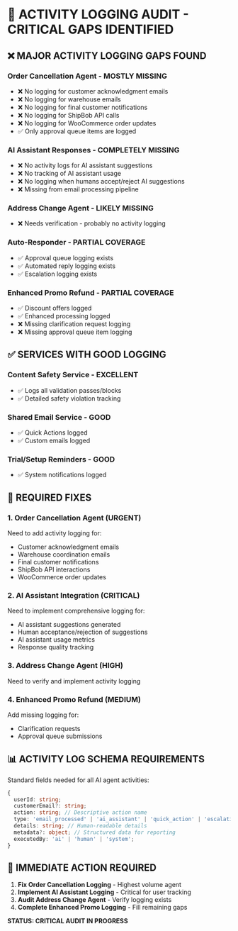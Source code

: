 # 🚨 ACTIVITY LOGGING AUDIT - CRITICAL GAPS IDENTIFIED

## ❌ MAJOR ACTIVITY LOGGING GAPS FOUND

### **Order Cancellation Agent** - MOSTLY MISSING
- ❌ No logging for customer acknowledgment emails
- ❌ No logging for warehouse emails  
- ❌ No logging for final customer notifications
- ❌ No logging for ShipBob API calls
- ❌ No logging for WooCommerce order updates
- ✅ Only approval queue items are logged

### **AI Assistant Responses** - COMPLETELY MISSING
- ❌ No activity logs for AI assistant suggestions
- ❌ No tracking of AI assistant usage 
- ❌ No logging when humans accept/reject AI suggestions
- ❌ Missing from email processing pipeline

### **Address Change Agent** - LIKELY MISSING
- ❌ Needs verification - probably no activity logging

### **Auto-Responder** - PARTIAL COVERAGE
- ✅ Approval queue logging exists
- ✅ Automated reply logging exists  
- ✅ Escalation logging exists

### **Enhanced Promo Refund** - PARTIAL COVERAGE
- ✅ Discount offers logged
- ✅ Enhanced processing logged
- ❌ Missing clarification request logging
- ❌ Missing approval queue item logging

## ✅ SERVICES WITH GOOD LOGGING

### **Content Safety Service** - EXCELLENT
- ✅ Logs all validation passes/blocks
- ✅ Detailed safety violation tracking

### **Shared Email Service** - GOOD
- ✅ Quick Actions logged
- ✅ Custom emails logged

### **Trial/Setup Reminders** - GOOD  
- ✅ System notifications logged

## 🔧 REQUIRED FIXES

### 1. Order Cancellation Agent (URGENT)
Need to add activity logging for:
- Customer acknowledgment emails
- Warehouse coordination emails
- Final customer notifications  
- ShipBob API interactions
- WooCommerce order updates

### 2. AI Assistant Integration (CRITICAL)
Need to implement comprehensive logging for:
- AI assistant suggestions generated
- Human acceptance/rejection of suggestions
- AI assistant usage metrics
- Response quality tracking

### 3. Address Change Agent (HIGH)
Need to verify and implement activity logging

### 4. Enhanced Promo Refund (MEDIUM)
Add missing logging for:
- Clarification requests
- Approval queue submissions

## 📊 ACTIVITY LOG SCHEMA REQUIREMENTS

Standard fields needed for all AI agent activities:
```typescript
{
  userId: string;
  customerEmail?: string;
  action: string; // Descriptive action name
  type: 'email_processed' | 'ai_assistant' | 'quick_action' | 'escalation' | 'ai_safety';
  details: string; // Human-readable details
  metadata?: object; // Structured data for reporting
  executedBy: 'ai' | 'human' | 'system';
}
```

## 🎯 IMMEDIATE ACTION REQUIRED

1. **Fix Order Cancellation Logging** - Highest volume agent
2. **Implement AI Assistant Logging** - Critical for user tracking  
3. **Audit Address Change Agent** - Verify logging exists
4. **Complete Enhanced Promo Logging** - Fill remaining gaps

**STATUS: CRITICAL AUDIT IN PROGRESS**